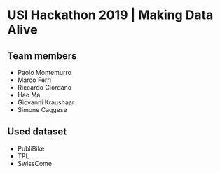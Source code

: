 # USI Hackathon 2019 | Making Data Alive

## Team members

- Paolo Montemurro
- Marco Ferri
- Riccardo Giordano
- Hao Ma
- Giovanni Kraushaar
- Simone Caggese

## Used dataset

- PubliBike
- TPL
- SwissCome